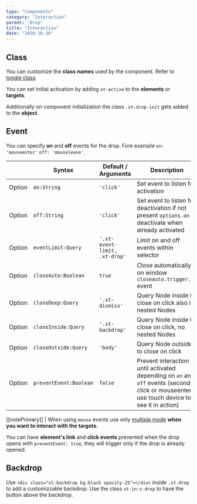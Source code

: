 ```yaml
---
type: "Components"
category: "Interaction"
parent: "Drop"
title: "Interaction"
date: "2010-10-10"
---
```


## Class

You can customize the **class names** used by the component. Refer to [toggle class](/components/toggle/interaction#class).

You can set initial activation by adding `xt-active` to the **elements** or **targets**.

Additionally on component initialization the class `.xt-drop-init` gets added to the **object**.

## Event

You can specify **on** and **off** events for the drop. Fore example `on: 'mouseenter'` `off: 'mouseleave'`.

<div class="xt-overflow-sub overflow-y-hidden overflow-x-scroll my-5 xt-my-auto w-full">

|                         | Syntax                                    | Default / Arguments                       | Description                   |
| ----------------------- | ----------------------------------------- | ----------------------------- | ----------------------------- |
| Option                  | `on:String`                              | `'click'`                     | Set event to listen for activation           |
| Option                  | `off:String`                             | `'click'`                       | Set event to listen for deactivation if not present `options.on` deactivate when already activated          |
| Option                  | `eventLimit:Query`                          | `'.xt-event-limit, .xt-drop'`        | Limit on and off events within selector            |
| Option                  | `closeAuto:Boolean`                          | `true`        | Close automatically on window `closeauto.trigger.xt` event            |
| Option                  | `closeDeep:Query`                          | `'.xt-dismiss'`        | Query Node inside to close on click also if nested Nodes            |
| Option                  | `closeInside:Query`                          | `'.xt-backdrop'`        | Query Node inside to close on click, no nested Nodes            |
| Option                  | `closeOutside:Query`                          | `'body'`        | Query Node outside to close on click            |
| Option                  | `preventEvent:Boolean`                          | `false`        | Prevent interaction until activated depending on `on` and `off` events (second click or mouseenter, use touch device to see it in action)            |

</div>

[[notePrimary]]
| When using `mouse` events use only [multiple mode](/components/drop#usage-multiple) **when you want to interact with the targets**.

<demo>
  <demoinline src="demos/components/drop/event">
  </demoinline>
</demo>

You can have **element's link** and **click events** prevented when the drop opens with `preventEvent: true`, they will trigger only if the drop is already opened.

<demo>
  <demoinline src="demos/components/drop/prevent-event">
  </demoinline>
  <demoinline src="demos/components/drop/prevent-event-hover">
  </demoinline>
</demo>

## Backdrop

Use `<div class="xt-backdrop bg-black opacity-25"></div>` inside `.xt-drop` to add a customizzable backdrop. Use the class `xt-in:z-drop` to have the button above the backdrop.

<demo>
  <demoinline src="demos/components/drop/backdrop">
  </demoinline>
</demo>
